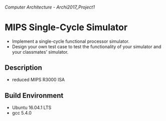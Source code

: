 ###### Computer Architecture - Archi2017_Project1

# MIPS Single-Cycle Simulator

- Implement a single-cycle functional processor simulator.
- Design your own test case to test the functionality of your simulator and your classmates’ simulator.

## Description

- reduced MIPS R3000 ISA

## Build Environment

- Ubuntu 16.04.1 LTS
- gcc 5.4.0